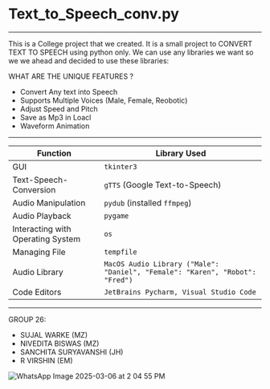 # Text_to_Speech_conv.py
-------------------------------------------------------------------------------------------------------------------------------------------------------------------------------------------------------
This is a College project that we created. It is a small project to CONVERT TEXT TO SPEECH using python only. We can use any libraries we want so we we ahead and decided to use these libraries: 

WHAT ARE THE UNIQUE FEATURES ?
- Convert Any text into Speech
- Supports Multiple Voices (Male, Female, Reobotic)
- Adjust Speed and Pitch
- Save as Mp3 in Loacl
- Waveform Animation
-------------------------------------------------------------------------------------------------------------------------------------------------------------------------------------------------------

| Function                   | Library Used         |
|----------------------------|----------------------|
| GUI                        | `tkinter3`            |
| Text-Speech-Conversion     | `gTTS` (Google Text-to-Speech) |
| Audio Manipulation         | `pydub` (installed `ffmpeg`) |
| Audio Playback             | `pygame`             |
| Interacting with Operating System | `os`          |
| Managing File              | `tempfile`           |
| Audio Library              | `MacOS Audio Library ("Male": "Daniel", "Female": "Karen", "Robot": "Fred")` |
| Code Editors              | `JetBrains Pycharm, Visual Studio Code`           |

-------------------------------------------------------------------------------------------------------------------------------------------------------------------------------------------------------

GROUP 26: 
- SUJAL WARKE (MZ)
- NIVEDITA BISWAS (MZ)
- SANCHITA SURYAVANSHI (JH)
- R VIRSHIN (EM)

![WhatsApp Image 2025-03-06 at 2 04 55 PM](https://github.com/user-attachments/assets/882af73f-17c1-4c9f-80a7-822aeaca9a5f)
